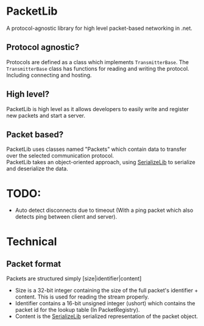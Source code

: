 ﻿# PacketLib
A protocol-agnostic library for high level packet-based networking in .net.

## Protocol agnostic?
Protocols are defined as a class which implements `TransmitterBase`. The `TransmitterBase` class has functions for reading and writing the protocol. Including connecting and hosting.

## High level?
PacketLib is high level as it allows developers to easily write and register new packets and start a server.

## Packet based?
PacketLib uses classes named "Packets" which contain data to transfer over the selected communication protocol.  
PacketLib takes an object-oriented approach, using [SerializeLib] to serialize and deserialize the data.

# TODO:
* Auto detect disconnects due to timeout (With a ping packet which also detects ping between client and server).

# Technical

## Packet format
Packets are structured simply \[size|identifier|content]
* Size is a 32-bit integer containing the size of the full packet's identifier + content. This is used for reading the stream properly.
* Identifier contains a 16-bit unsigned integer (ushort) which contains the packet id for the lookup table (In PacketRegistry).
* Content is the [SerializeLib] serialized representation of the packet object.

[SerializeLib]: https://github.com/Mylo-Softworks/SerializeLib/